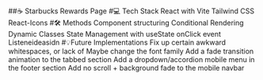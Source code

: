 ##☕ Starbucks Rewards Page
#💻 Tech Stack
React with Vite
Tailwind CSS
React-Icons
#🛠 Methods
Component structuring
Conditional Rendering
Dynamic Classes
State Management with useState
onClick event Listeneideasidn
#💡Future Implementations
Fix up certain awkward whitespaces, or lack of
Maybe change the font family
Add a fade transition animation to the tabbed section
Add a dropdown/accordion mobile menu in the footer section
Add no scroll + background fade to the mobile navbar
